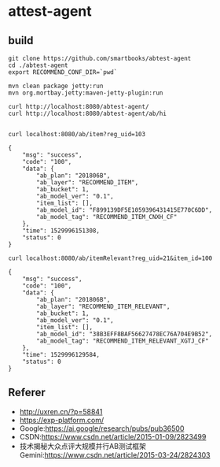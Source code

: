 
# attest-agent

## build
```
git clone https://github.com/smartbooks/abtest-agent
cd ./abtest-agent
export RECOMMEND_CONF_DIR=`pwd`

mvn clean package jetty:run
mvn org.mortbay.jetty:maven-jetty-plugin:run

curl http://localhost:8080/abtest-agent/
curl http://localhost:8080/abtest-agent/ab/hi


curl localhost:8080/ab/item?reg_uid=103

{
    "msg": "success",
    "code": "100",
    "data": {
        "ab_plan": "201806B",
        "ab_layer": "RECOMMEND_ITEM",
        "ab_bucket": 1,
        "ab_model_ver": "0.1",
        "item_list": [],
        "ab_model_id": "F899139DF5E1059396431415E770C6DD",
        "ab_model_tag": "RECOMMEND_ITEM_CNXH_CF"
    },
    "time": 1529996151308,
    "status": 0
}

curl localhost:8080/ab/itemRelevant?reg_uid=21&item_id=100

{
    "msg": "success",
    "code": "100",
    "data": {
        "ab_plan": "201806B",
        "ab_layer": "RECOMMEND_ITEM_RELEVANT",
        "ab_bucket": 1,
        "ab_model_ver": "0.1",
        "item_list": [],
        "ab_model_id": "38B3EFF8BAF56627478EC76A704E9B52",
        "ab_model_tag": "RECOMMEND_ITEM_RELEVANT_XGTJ_CF"
    },
    "time": 1529996129584,
    "status": 0
}

```

## Referer
- http://uxren.cn/?p=58841
- https://exp-platform.com/
- Google:https://ai.google/research/pubs/pub36500
- CSDN:https://www.csdn.net/article/2015-01-09/2823499
- 技术揭秘大众点评大规模并行AB测试框架Gemini:https://www.csdn.net/article/2015-03-24/2824303